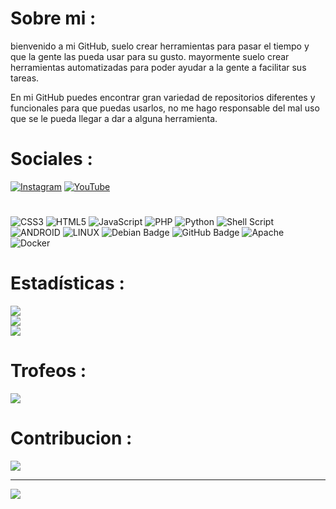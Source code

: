 # Sobre mi :

bienvenido a mi GitHub, suelo crear herramientas para pasar el tiempo y que la gente las pueda usar para su gusto. mayormente suelo crear herramientas automatizadas para poder ayudar a la gente a facilitar sus tareas.

En mi GitHub puedes encontrar gran variedad de repositorios diferentes y funcionales para que puedas usarlos, no me hago responsable del mal uso que se le pueda llegar a dar a alguna herramienta.

# Sociales :

[![Instagram](https://img.shields.io/badge/Instagram-%23E4405F.svg?logo=Instagram&logoColor=white)](https://instagram.com/ripnetworkyt) [![YouTube](https://img.shields.io/badge/YouTube-%23FF0000.svg?logo=YouTube&logoColor=white)](https://youtube.com/@RIPNetwork) 

#

![CSS3](https://img.shields.io/badge/css3-%231572B6.svg?style=for-the-badge&logo=css3&logoColor=white) 
![HTML5](https://img.shields.io/badge/html5-%23E34F26.svg?style=for-the-badge&logo=html5&logoColor=white) ![JavaScript](https://img.shields.io/badge/javascript-%23323330.svg?style=for-the-badge&logo=javascript&logoColor=%23F7DF1E) 
![PHP](https://img.shields.io/badge/php-%23777BB4.svg?style=for-the-badge&logo=php&logoColor=white) 
![Python](https://img.shields.io/badge/python-3670A0?style=for-the-badge&logo=python&logoColor=ffdd54) 
![Shell Script](https://img.shields.io/badge/shell_script-%23121011.svg?style=for-the-badge&logo=gnu-bash&logoColor=white) 
![ANDROID](https://img.shields.io/badge/android-%2320232a.svg?style=for-the-badge&logo=android&logoColor=%a4c639) 
![LINUX](https://img.shields.io/badge/Linux-FCC624?style=for-the-badge&logo=linux&logoColor=black)
![Debian Badge](https://img.shields.io/badge/Debian-A81D33?logo=debian&logoColor=fff&style=for-the-badge)
![GitHub Badge](https://img.shields.io/badge/GitHub-181717?logo=github&logoColor=fff&style=for-the-badge)
![Apache](https://img.shields.io/badge/apache-%23D42029.svg?style=for-the-badge&logo=apache&logoColor=white)
![Docker](https://img.shields.io/badge/docker-%230db7ed.svg?style=for-the-badge&logo=docker&logoColor=white)

# Estadísticas :

![](https://github-readme-stats.vercel.app/api?username=RIP-Network&theme=dark&hide_border=false&include_all_commits=true&count_private=true)<br/>
![](https://github-readme-streak-stats.herokuapp.com/?user=RIP-Network&theme=dark&hide_border=false)<br/>
![](https://github-readme-stats.vercel.app/api/top-langs/?username=RIP-Network&theme=dark&hide_border=false&include_all_commits=true&count_private=true&layout=compact)

# Trofeos :

![](https://github-profile-trophy.vercel.app/?username=RIP-Network&theme=dark_dimmed&no-frame=false&no-bg=false&margin-w=4)

# Contribucion :

![](https://github-contributor-stats.vercel.app/api?username=RIP-Network&limit=5&theme=dark&combine_all_yearly_contributions=true)

---
[![](https://visitcount.itsvg.in/api?id=RIP-Network&icon=9&color=0)](https://visitcount.itsvg.in)


